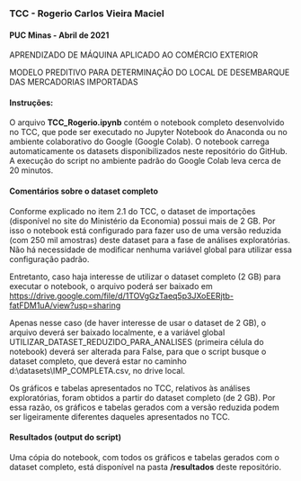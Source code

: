 ### TCC - Rogerio Carlos Vieira Maciel
#### PUC Minas - Abril de 2021
APRENDIZADO DE MÁQUINA APLICADO AO COMÉRCIO EXTERIOR

MODELO PREDITIVO PARA DETERMINAÇÃO DO LOCAL DE DESEMBARQUE DAS MERCADORIAS IMPORTADAS 


#### Instruções:
O arquivo **TCC_Rogerio.ipynb** contém o notebook completo desenvolvido no TCC, que pode ser executado no Jupyter Notebook do Anaconda ou no ambiente colaborativo do Google (Google Colab). O notebook carrega automaticamente os datasets disponibilizados neste repositório do GitHub. A execução do script no ambiente padrão do Google Colab leva cerca de 20 minutos.



#### Comentários sobre o dataset completo
Conforme explicado no item 2.1 do TCC, o dataset de importações (disponível no site do Ministério da Economia) possui mais de 2 GB. Por isso o notebook está configurado para fazer uso de uma versão reduzida (com 250 mil amostras) deste dataset para a fase de análises exploratórias. Não há necessidade de modificar nenhuma variável global para utilizar essa configuração padrão.


Entretanto, caso haja interesse de utilizar o dataset completo (2 GB) para executar o notebook, o arquivo poderá ser baixado em https://drive.google.com/file/d/1TOVgGzTaeq5p3JXoEERjtb-fatFDM1uA/view?usp=sharing

Apenas nesse caso (de haver interesse de usar o dataset de 2 GB), o arquivo deverá ser baixado localmente, e a variável global UTILIZAR_DATASET_REDUZIDO_PARA_ANALISES (primeira célula do notebook) deverá ser alterada para False, para que o script busque o dataset completo, que deverá estar no caminho d:\\datasets\\IMP_COMPLETA.csv, no drive local.

Os gráficos e tabelas apresentados no TCC, relativos às análises exploratórias, foram obtidos a partir do dataset completo (de 2 GB). Por essa razão, os gráficos e tabelas gerados com a versão reduzida podem ser ligeiramente diferentes daqueles apresentados no TCC.


#### Resultados (output do script)
Uma cópia do notebook, com todos os gráficos e tabelas gerados com o dataset completo, está disponível na pasta **/resultados** deste repositório.
